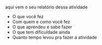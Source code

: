 aqui vem o seu relatório dessa atividade

- O que você fez
- Com quem e como você fez
- O que aprendeu e sabe fazer
- O que tem dificuldade ainda
- Quanto tempo levou pra fazer a atividade
